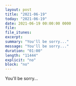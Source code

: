```yaml
---
layout: post
title: "2021-06-19"
today: "2021-06-19"
date: 2021-06-19 00:00:00 0000
file:
file_itunes:
excerpt:
summary: "You'll be sorry..."
message: "You'll be sorry..."
duration: "01:00"
length: "11444"
explicit: "no"
block: "no"
---
```

You'll be sorry...

